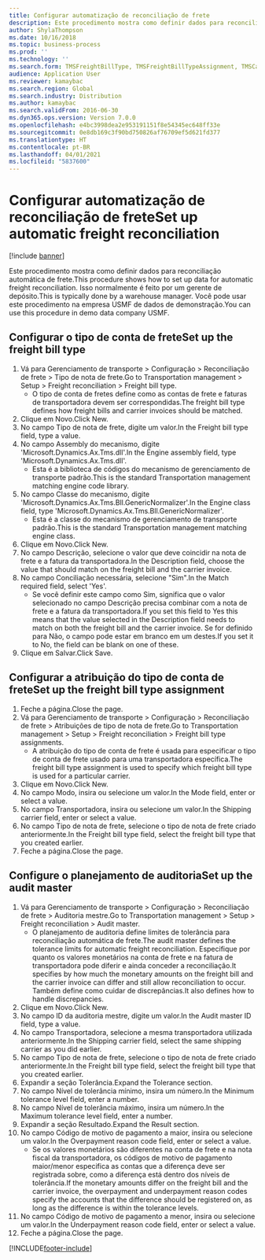 ```yaml
---
title: Configurar automatização de reconciliação de frete
description: Este procedimento mostra como definir dados para reconciliação automática de frete.
author: ShylaThompson
ms.date: 10/16/2018
ms.topic: business-process
ms.prod: ''
ms.technology: ''
ms.search.form: TMSFreightBillType, TMSFreightBillTypeAssignment, TMSCarrierCodeLookup, DefaultDashboard, TMSAuditMaster
audience: Application User
ms.reviewer: kamaybac
ms.search.region: Global
ms.search.industry: Distribution
ms.author: kamaybac
ms.search.validFrom: 2016-06-30
ms.dyn365.ops.version: Version 7.0.0
ms.openlocfilehash: e4bc3998dea2e953191151f8e54345ec648ff33e
ms.sourcegitcommit: 0e8db169c3f90bd750826af76709ef5d621fd377
ms.translationtype: HT
ms.contentlocale: pt-BR
ms.lasthandoff: 04/01/2021
ms.locfileid: "5837600"
---
```

# <a name="set-up-automatic-freight-reconciliation"></a><span data-ttu-id="92669-103">Configurar automatização de reconciliação de frete</span><span class="sxs-lookup"><span data-stu-id="92669-103">Set up automatic freight reconciliation</span></span>

[!include [banner](../../includes/banner.md)]

<span data-ttu-id="92669-104">Este procedimento mostra como definir dados para reconciliação automática de frete.</span><span class="sxs-lookup"><span data-stu-id="92669-104">This procedure shows how to set up data for automatic freight reconciliation.</span></span> <span data-ttu-id="92669-105">Isso normalmente é feito por um gerente de depósito.</span><span class="sxs-lookup"><span data-stu-id="92669-105">This is typically done by a warehouse manager.</span></span> <span data-ttu-id="92669-106">Você pode usar este procedimento na empresa USMF de dados de demonstração.</span><span class="sxs-lookup"><span data-stu-id="92669-106">You can use this procedure in demo data company USMF.</span></span>


## <a name="set-up-the-freight-bill-type"></a><span data-ttu-id="92669-107">Configurar o tipo de conta de frete</span><span class="sxs-lookup"><span data-stu-id="92669-107">Set up the freight bill type</span></span>
1. <span data-ttu-id="92669-108">Vá para Gerenciamento de transporte > Configuração > Reconciliação de frete > Tipo de nota de frete.</span><span class="sxs-lookup"><span data-stu-id="92669-108">Go to Transportation management > Setup > Freight reconciliation > Freight bill type.</span></span>
    * <span data-ttu-id="92669-109">O tipo de conta de fretes define como as contas de frete e faturas de transportadora devem ser correspondidas.</span><span class="sxs-lookup"><span data-stu-id="92669-109">The freight bill type defines how freight bills and carrier invoices  should be matched.</span></span>  
2. <span data-ttu-id="92669-110">Clique em Novo.</span><span class="sxs-lookup"><span data-stu-id="92669-110">Click New.</span></span>
3. <span data-ttu-id="92669-111">No campo Tipo de nota de frete, digite um valor.</span><span class="sxs-lookup"><span data-stu-id="92669-111">In the Freight bill type field, type a value.</span></span>
4. <span data-ttu-id="92669-112">No campo Assembly do mecanismo, digite 'Microsoft.Dynamics.Ax.Tms.dll'.</span><span class="sxs-lookup"><span data-stu-id="92669-112">In the Engine assembly field, type 'Microsoft.Dynamics.Ax.Tms.dll'.</span></span>
    * <span data-ttu-id="92669-113">Esta é a biblioteca de códigos do mecanismo de gerenciamento de transporte padrão.</span><span class="sxs-lookup"><span data-stu-id="92669-113">This is the standard Transportation management matching engine code library.</span></span>  
5. <span data-ttu-id="92669-114">No campo Classe do mecanismo, digite 'Microsoft.Dynamics.Ax.Tms.Bll.GenericNormalizer'.</span><span class="sxs-lookup"><span data-stu-id="92669-114">In the Engine class field, type 'Microsoft.Dynamics.Ax.Tms.Bll.GenericNormalizer'.</span></span>
    * <span data-ttu-id="92669-115">Esta é a classe do mecanismo de gerenciamento de transporte padrão.</span><span class="sxs-lookup"><span data-stu-id="92669-115">This is the standard Transportation management matching engine class.</span></span>  
6. <span data-ttu-id="92669-116">Clique em Novo.</span><span class="sxs-lookup"><span data-stu-id="92669-116">Click New.</span></span>
7. <span data-ttu-id="92669-117">No campo Descrição, selecione o valor que deve coincidir na nota de frete e a fatura da transportadora.</span><span class="sxs-lookup"><span data-stu-id="92669-117">In the Description field, choose the value that should match on the freight bill and the carrier invoice.</span></span>  
8. <span data-ttu-id="92669-118">No campo Conciliação necessária, selecione "Sim".</span><span class="sxs-lookup"><span data-stu-id="92669-118">In the Match required field, select 'Yes'.</span></span>
    * <span data-ttu-id="92669-119">Se você definir este campo como Sim, significa que o valor selecionado no campo Descrição precisa combinar com a nota de frete e a fatura da transportadora.</span><span class="sxs-lookup"><span data-stu-id="92669-119">If you set this field to Yes this means that the value selected in the Description field needs to match on both the freight bill and the carrier invoice.</span></span> <span data-ttu-id="92669-120">Se for definido para Não, o campo pode estar em branco em um destes.</span><span class="sxs-lookup"><span data-stu-id="92669-120">If you set it to No, the field can be blank on one of these.</span></span>  
9. <span data-ttu-id="92669-121">Clique em Salvar.</span><span class="sxs-lookup"><span data-stu-id="92669-121">Click Save.</span></span>

## <a name="set-up-the-freight-bill-type-assignment"></a><span data-ttu-id="92669-122">Configurar a atribuição do tipo de conta de frete</span><span class="sxs-lookup"><span data-stu-id="92669-122">Set up the freight bill type assignment</span></span>
1. <span data-ttu-id="92669-123">Feche a página.</span><span class="sxs-lookup"><span data-stu-id="92669-123">Close the page.</span></span>
2. <span data-ttu-id="92669-124">Vá para Gerenciamento de transporte > Configuração > Reconciliação de frete > Atribuições de tipo de nota de frete.</span><span class="sxs-lookup"><span data-stu-id="92669-124">Go to Transportation management > Setup > Freight reconciliation > Freight bill type assignments.</span></span>
    * <span data-ttu-id="92669-125">A atribuição do tipo de conta de frete é usada para especificar o tipo de conta de frete usado para uma transportadora específica.</span><span class="sxs-lookup"><span data-stu-id="92669-125">The freight bill type assignment is used to specify which freight bill type is used for a particular carrier.</span></span>   
3. <span data-ttu-id="92669-126">Clique em Novo.</span><span class="sxs-lookup"><span data-stu-id="92669-126">Click New.</span></span>
4. <span data-ttu-id="92669-127">No campo Modo, insira ou selecione um valor.</span><span class="sxs-lookup"><span data-stu-id="92669-127">In the Mode field, enter or select a value.</span></span>
5. <span data-ttu-id="92669-128">No campo Transportadora, insira ou selecione um valor.</span><span class="sxs-lookup"><span data-stu-id="92669-128">In the Shipping carrier field, enter or select a value.</span></span>
6. <span data-ttu-id="92669-129">No campo Tipo de nota de frete, selecione o tipo de nota de frete criado anteriormente.</span><span class="sxs-lookup"><span data-stu-id="92669-129">In the Freight bill type field, select the freight bill type that you created earlier.</span></span>
7. <span data-ttu-id="92669-130">Feche a página.</span><span class="sxs-lookup"><span data-stu-id="92669-130">Close the page.</span></span>

## <a name="set-up-the-audit-master"></a><span data-ttu-id="92669-131">Configure o planejamento de auditoria</span><span class="sxs-lookup"><span data-stu-id="92669-131">Set up the audit master</span></span>
1. <span data-ttu-id="92669-132">Vá para Gerenciamento de transporte > Configuração > Reconciliação de frete > Auditoria mestre.</span><span class="sxs-lookup"><span data-stu-id="92669-132">Go to Transportation management > Setup > Freight reconciliation > Audit master.</span></span>
    * <span data-ttu-id="92669-133">O planejamento de auditoria define limites de tolerância para reconciliação automática de frete.</span><span class="sxs-lookup"><span data-stu-id="92669-133">The audit master defines the tolerance limits for automatic freight reconciliation.</span></span> <span data-ttu-id="92669-134">Especifique por quanto os valores monetários na conta de frete e na fatura de transportadora pode diferir e ainda conceder a reconciliação.</span><span class="sxs-lookup"><span data-stu-id="92669-134">It specifies by how much the monetary amounts on the freight bill and the carrier invoice can differ and still allow reconciliation to occur.</span></span> <span data-ttu-id="92669-135">Também define como cuidar de discrepâncias.</span><span class="sxs-lookup"><span data-stu-id="92669-135">It also defines how to handle discrepancies.</span></span>  
2. <span data-ttu-id="92669-136">Clique em Novo.</span><span class="sxs-lookup"><span data-stu-id="92669-136">Click New.</span></span>
3. <span data-ttu-id="92669-137">No campo ID da auditoria mestre, digite um valor.</span><span class="sxs-lookup"><span data-stu-id="92669-137">In the Audit master ID field, type a value.</span></span>
4. <span data-ttu-id="92669-138">No campo Transportadora, selecione a mesma transportadora utilizada anteriormente.</span><span class="sxs-lookup"><span data-stu-id="92669-138">In the Shipping carrier  field, select the same shipping carrier as you did earlier.</span></span>
5. <span data-ttu-id="92669-139">No campo Tipo de nota de frete, selecione o tipo de nota de frete criado anteriormente.</span><span class="sxs-lookup"><span data-stu-id="92669-139">In the Freight bill type field, select the freight bill type that you created earlier.</span></span>
6. <span data-ttu-id="92669-140">Expandir a seção Tolerância.</span><span class="sxs-lookup"><span data-stu-id="92669-140">Expand the Tolerance section.</span></span>
7. <span data-ttu-id="92669-141">No campo Nível de tolerância mínimo, insira um número.</span><span class="sxs-lookup"><span data-stu-id="92669-141">In the Minimum tolerance level field, enter a number.</span></span>
8. <span data-ttu-id="92669-142">No campo Nível de tolerância máximo, insira um número.</span><span class="sxs-lookup"><span data-stu-id="92669-142">In the Maximum tolerance level field, enter a number.</span></span>
9. <span data-ttu-id="92669-143">Expandir a seção Resultado.</span><span class="sxs-lookup"><span data-stu-id="92669-143">Expand the Result section.</span></span>
10. <span data-ttu-id="92669-144">No campo Código de motivo de pagamento a maior, insira ou selecione um valor.</span><span class="sxs-lookup"><span data-stu-id="92669-144">In the Overpayment reason code field, enter or select a value.</span></span>
    * <span data-ttu-id="92669-145">Se os valores monetários são diferentes na conta de frete e na nota fiscal da transportadora, os códigos de motivo de pagamento maior/menor especifica as contas que a diferença deve ser registrada sobre, como a diferença está dentro dos níveis de tolerância.</span><span class="sxs-lookup"><span data-stu-id="92669-145">If the monetary amounts differ on the freight bill and the carrier invoice, the overpayment and underpayment reason codes specify the accounts that the difference should be registered on, as long as the difference is within the tolerance levels.</span></span>  
11. <span data-ttu-id="92669-146">No campo Código de motivo de pagamento a menor, insira ou selecione um valor.</span><span class="sxs-lookup"><span data-stu-id="92669-146">In the Underpayment reason code field, enter or select a value.</span></span>
12. <span data-ttu-id="92669-147">Feche a página.</span><span class="sxs-lookup"><span data-stu-id="92669-147">Close the page.</span></span>



[!INCLUDE[footer-include](../../../includes/footer-banner.md)]